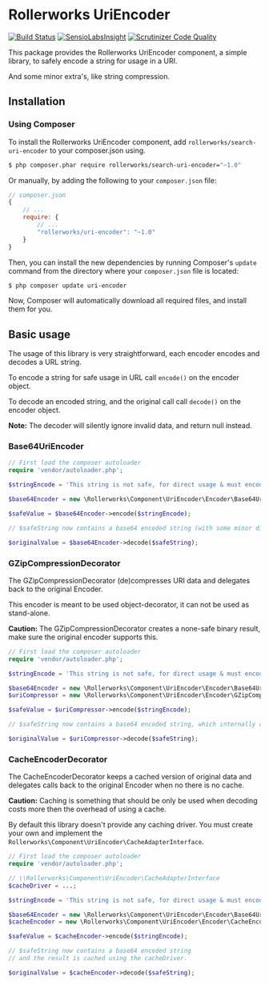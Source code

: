 ﻿Rollerworks UriEncoder
======================

[![Build Status](https://secure.travis-ci.org/rollerworks/rollerworks-uri-encoder.png?branch=master)](http://travis-ci.org/rollerworks/rollerworks-uri-encoder)
[![SensioLabsInsight](https://insight.sensiolabs.com/projects/0b197295-cc98-4425-afe6-ad2b59283db6/mini.png)](https://insight.sensiolabs.com/projects/0b197295-cc98-4425-afe6-ad2b59283db6)
[![Scrutinizer Code Quality](https://scrutinizer-ci.com/g/rollerworks/rollerworks-uri-encoder/badges/quality-score.png?b=master)](https://scrutinizer-ci.com/g/rollerworks/rollerworks-uri-encoder/?branch=master)

This package provides the Rollerworks UriEncoder component,
a simple library, to safely encode a string for usage in a URI.

And some minor extra's, like string compression.

## Installation

### Using Composer

To install the Rollerworks UriEncoder component,
add `rollerworks/search-uri-encoder` to your composer.json using.

```bash
$ php composer.phar require rollerworks/search-uri-encoder="~1.0"
```

Or manually, by adding the following to your
`composer.json` file:

```js
// composer.json
{
    // ...
    require: {
        // ...
        "rollerworks/uri-encoder": "~1.0"
    }
}
```

Then, you can install the new dependencies by running Composer's `update`
command from the directory where your `composer.json` file is located:

```bash
$ php composer update uri-encoder
```

Now, Composer will automatically download all required files, and install them
for you.

## Basic usage

The usage of this library is very straightforward, each encoder encodes and decodes
a URL string.

To encode a string for safe usage in URL call `encode()` on the encoder object.

To decode an encoded string, and the original call call `decode()` on the encoder object.

**Note:** The decoder will silently ignore invalid data, and return null instead.

### Base64UriEncoder

```php
// First load the composer autoloader
require 'vendor/autoloader.php';

$stringEncode = 'This string is not safe, for direct usage & must encoded';

$base64Encoder = new \Rollerworks\Component\UriEncoder\Encoder\Base64UriEncoder();

$safeValue = $base64Encoder->encode($stringEncode);

// $safeString now contains a base64 encoded string (with some minor differences to real base64 encoding)

$originalValue = $base64Encoder->decode($safeString);
```

### GZipCompressionDecorator

The GZipCompressionDecorator (de)compresses URI data and delegates
back to the original Encoder.

This encoder is meant to be used object-decorator, it can not be used
as stand-alone.

**Caution:** The GZipCompressionDecorator creates a none-safe binary result,
make sure the original encoder supports this.

```php
// First load the composer autoloader
require 'vendor/autoloader.php';

$stringEncode = 'This string is not safe, for direct usage & must encoded';

$base64Encoder = new \Rollerworks\Component\UriEncoder\Encoder\Base64UriEncoder();
$uriCompressor = new \Rollerworks\Component\UriEncoder\Encoder\GZipCompressionDecorator($base64Encoder);

$safeValue = $uriCompressor->encode($stringEncode);

// $safeString now contains a base64 encoded string, which internally contains the compressed string

$originalValue = $uriCompressor->decode($safeString);
```

### CacheEncoderDecorator

The CacheEncoderDecorator keeps a cached version of original data
and delegates calls back to the original Encoder when no there is no cache.

**Caution:** Caching is something that should be only be used when decoding
costs more then the overhead of using a cache.

By default this library doesn't provide any caching driver.
You must create your own and implement the `Rollerworks\Component\UriEncoder\CacheAdapterInterface`.

```php
// First load the composer autoloader
require 'vendor/autoloader.php';

// \\Rollerworks\Component\UriEncoder\CacheAdapterInterface
$cacheDriver = ...;

$stringEncode = 'This string is not safe, for direct usage & must encoded';

$base64Encoder = new \Rollerworks\Component\UriEncoder\Encoder\Base64UriEncoder();
$cacheEncoder = new \Rollerworks\Component\UriEncoder\Encoder\CacheEncoderDecorator($cacheDriver, $base64Encoder);

$safeValue = $cacheEncoder->encode($stringEncode);

// $safeString now contains a base64 encoded string
// and the result is cached using the cacheDriver.

$originalValue = $cacheEncoder->decode($safeString);
```



